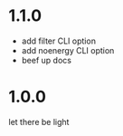 # 1.1.0

- add filter CLI option
- add noenergy CLI option
- beef up docs

# 1.0.0

let there be light
